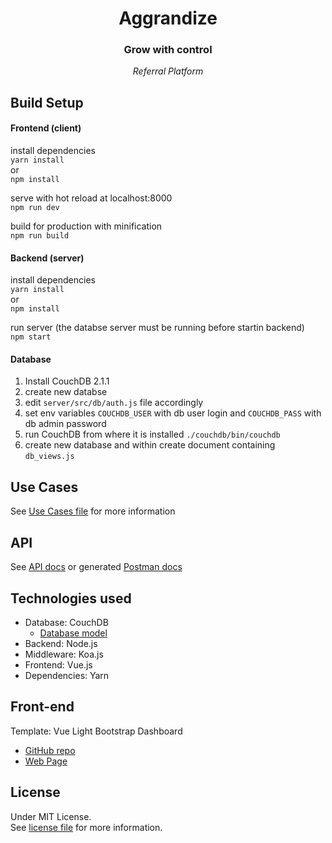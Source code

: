 # <center>Aggrandize</center>
### <center>Grow with control</center>
*<center>Referral Platform</center>*

## Build Setup

#### Frontend (client)

install dependencies  
`yarn install`  
or  
`npm install`  


serve with hot reload at localhost:8000  
`npm run dev`  


build for production with minification  
`npm run build`  


#### Backend (server)

install dependencies  
`yarn install`  
or  
`npm install`  


run server (the databse server must be running before startin backend)  
`npm start`  

#### Database
1. Install CouchDB 2.1.1
2. create new databse
3. edit `server/src/db/auth.js` file accordingly
4. set env variables `COUCHDB_USER` with db user login and `COUCHDB_PASS` with db admin password
5. run CouchDB from where it is installed `./couchdb/bin/couchdb`
6. create new database and within create document containing `db_views.js`

## Use Cases

See [Use Cases file](./docs/use_cases.md) for more information

## API

See [API docs](./docs/API.md) or generated [Postman docs](https://documenter.getpostman.com/view/4347332/aggrandize/RW81vD88)

## Technologies used

- Database: CouchDB
  - [Database model](./docs/database_model.md)
- Backend: Node.js
- Middleware: Koa.js
- Frontend: Vue.js
- Dependencies: Yarn

## Front-end

Template: Vue Light Bootstrap Dashboard
- [GitHub repo](https://github.com/cristijora/vue-light-bootstrap-dashboard)
- [Web Page](https://www.creative-tim.com/product/vue-light-bootstrap-dashboard)

## License

Under MIT License.  
See [license file](./LICENSE) for more information.
